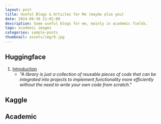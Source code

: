 ```yaml
---
layout: post
title: Useful Blogs & Articles for Me (maybe also you)
date: 2024-09-30 21:01:00
description: Some useful blogs for me, mainly in academic fields.
tags: academic images
categories: sample-posts
thumbnail: assets/img/9.jpg
---
```


## Huggingface
1. [Introduction](https://huggingface.co/blog/noob_intro_transformers)
    + *"A library is just a collection of reusable pieces of code that can be integrated into projects to implement functionality more efficiently without the need to write your own code from scratch."*

## Kaggle

## Academic



